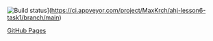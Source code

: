 ![Build status](https://ci.appveyor.com/api/projects/status/a0viscid8n9otj0b/branch/main?svg=true)](https://ci.appveyor.com/project/MaxKrch/ahj-lesson6-task1/branch/main)

[GitHub Pages](https://maxkrch.github.io/ahj-lesson6-task1/)